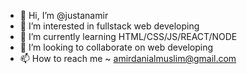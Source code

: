- 👋 Hi, I’m @justanamir
- 👀 I’m interested in fullstack web developing
- 🌱 I’m currently learning HTML/CSS/JS/REACT/NODE
- 💞️ I’m looking to collaborate on web developing
- 📫 How to reach me ~ amirdanialmuslim@gmail.com

<!---
justanamir/justanamir is a ✨ special ✨ repository because its `README.md` (this file) appears on your GitHub profile.
You can click the Preview link to take a look at your changes.
--->
